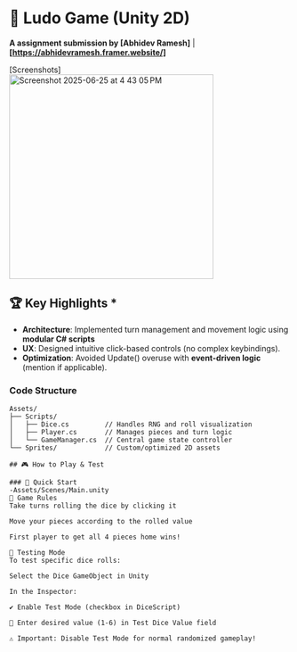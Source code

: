 # 🎲 Ludo Game (Unity 2D)  
**A assignment submission by [Abhidev Ramesh]** | **[https://abhidevramesh.framer.website/]**  

[Screenshots]  
<img width="367" alt="Screenshot 2025-06-25 at 4 43 05 PM" src="https://github.com/user-attachments/assets/6ccabfcd-1b04-4c49-ae7e-89fbe60e777e" />

## 🏆 **Key Highlights** *  
- **Architecture**: Implemented turn management and movement logic using **modular C# scripts**  
- **UX**: Designed intuitive click-based controls (no complex keybindings).  
- **Optimization**: Avoided Update() overuse with **event-driven logic** (mention if applicable).  

### **Code Structure**  
```plaintext
Assets/
├── Scripts/
│   ├── Dice.cs         // Handles RNG and roll visualization
│   ├── Player.cs       // Manages pieces and turn logic
│   └── GameManager.cs  // Central game state controller
└── Sprites/            // Custom/optimized 2D assets

## 🎮 How to Play & Test

### 🚀 Quick Start
-Assets/Scenes/Main.unity
🎲 Game Rules
Take turns rolling the dice by clicking it

Move your pieces according to the rolled value

First player to get all 4 pieces home wins!

🧪 Testing Mode
To test specific dice rolls:

Select the Dice GameObject in Unity

In the Inspector:

✔️ Enable Test Mode (checkbox in DiceScript)

🔢 Enter desired value (1-6) in Test Dice Value field

⚠️ Important: Disable Test Mode for normal randomized gameplay!
